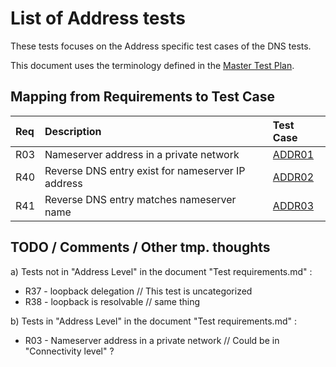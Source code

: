 # List of Address tests

These tests focuses on the Address specific test cases of the DNS tests.

This document uses the terminology defined in the
[Master Test Plan](../Master%20Test%20Plan.md).

## Mapping from Requirements to Test Case

|Req| Description                                                              | Test Case |
|:--|:-------------------------------------------------------------------------|:----------|
|R03| Nameserver address in a private network                                  |[ADDR01](addr01.md)|
|R40| Reverse DNS entry exist for nameserver IP address                        |[ADDR02](addr02.md)|
|R41| Reverse DNS entry matches nameserver name                                |[ADDR03](addr03.md)|



## TODO / Comments / Other tmp. thoughts

a) Tests not in "Address Level" in the document "Test requirements.md" :

* R37 - loopback delegation //  This test is uncategorized 
* R38 - loopback is resolvable // same thing

b) Tests  in "Address Level" in the document "Test requirements.md" :

* R03 - Nameserver address in a private network // Could be in "Connectivity level" ? 




